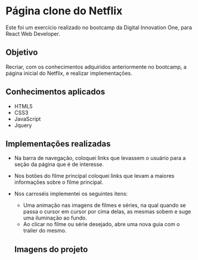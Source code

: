 # Página clone do Netflix

Este foi um exercício realizado no bootcamp da Digital Innovation One, para React Web Developer. 

## Objetivo

Recriar, com os conhecimentos adquiridos anteriormente no bootcamp, a página inicial do Netflix, e realizar implementações.

## Conhecimentos aplicados
 - HTML5
 - CSS3
 - JavaScript
 - Jquery
 
 ## Implementações realizadas
  - Na barra de navegação, coloquei links que levassem o usuário para a seção da página que é de interesse.
  - Nos botões do filme principal coloquei links que levam a maiores informações sobre o filme principal.
  - Nos carroséis implementei os seguintes itens:
    - Uma animação nas imagens de filmes e séries, na qual quando se passa o cursor em cursor por cima delas, as mesmas sobem e suge uma iluminação ao fundo.
    - Ao clicar no filme ou série desejado, abre uma nova guia com o trailer do mesmo.
    
    ## Imagens do projeto
    
    
